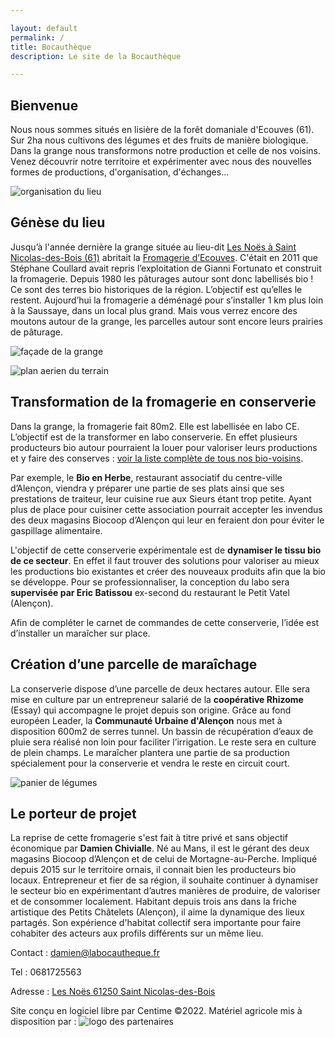 ```yaml
---

layout: default
permalink: /
title: Bocauthèque
description: Le site de la Bocauthèque

---
```



## Bienvenue

Nous nous sommes situés en lisière de la forêt domaniale d'Ecouves (61). Sur 2ha nous cultivons des légumes et des fruits de manière biologique. Dans la grange nous transformons notre production et celle de nos voisins. Venez découvrir notre territoire et expérimenter avec nous des nouvelles formes de productions,  d'organisation, d'échanges...

![organisation du lieu](https://damienchivialle.github.io/bocautheque/assets/img/ORGANISATION_LABOCAUTHEQUE_BIO_ECOLIEU.png)

## Génèse du lieu

Jusqu’à l'année dernière la grange située au lieu-dit [Les Noës à Saint Nicolas-des-Bois (61)](https://www.google.com/maps/place/Les+No%C3%ABs,+61250+Saint-Nicolas-des-Bois/data=!4m2!3m1!1s0x4809e20eb4ca68c7:0xa1bfde62ea680501?sa=X&ved=2ahUKEwjbtbakwaT1AhWHBGMBHYHHDksQ8gF6BAgPEAE) abritait la [Fromagerie d’Ecouves](https://brebisdecouves.fr/). C'était en 2011 que Stéphane Coullard avait repris l’exploitation de Gianni Fortunato et construit la fromagerie. Depuis 1980 les pâturages autour sont donc labellisés bio ! Ce sont des terres bio historiques de la région. L’objectif est qu’elles le restent. Aujourd’hui la fromagerie a déménagé pour s’installer 1 km plus loin à la Saussaye, dans un local plus grand. Mais vous verrez encore des moutons autour de la grange, les parcelles autour sont encore leurs prairies de pâturage.

![façade de la grange](https://damienchivialle.github.io/bocautheque/assets/img/les-noes-streetview.png)

![plan aerien du terrain](https://centime.github.io/bocautheque/assets/img/maraichage3.jpg)

## Transformation de la fromagerie en conserverie

Dans la grange, la fromagerie fait 80m2. Elle est labellisée en labo CE. L’objectif est de la transformer en labo conserverie. En effet plusieurs producteurs bio autour pourraient la louer pour valoriser leurs productions et y faire des conserves : [voir la liste complète de tous nos bio-voisins](https://centime.github.io/bocautheque/fournisseurs). 

Par exemple, le **Bio en Herbe**, restaurant associatif du centre-ville d’Alençon, viendra y préparer une partie de ses plats ainsi que ses prestations de traiteur, leur cuisine rue aux Sieurs étant trop petite. Ayant plus de place pour cuisiner cette association pourrait accepter les invendus des deux magasins Biocoop d’Alençon qui leur en feraient don pour éviter le gaspillage alimentaire.

L'objectif de cette conserverie expérimentale est de **dynamiser le tissu bio de ce secteur**. En effet il faut trouver des solutions pour valoriser au mieux les productions bio existantes et créer des nouveaux produits afin que la bio se développe. Pour se professionnaliser, la conception du labo sera **supervisée par Eric Batissou** ex-second du restaurant le Petit Vatel (Alençon).

Afin de compléter le carnet de commandes de cette conserverie, l’idée est d’installer un maraîcher sur place.


## Création d’une parcelle de maraîchage

La conserverie dispose d’une parcelle de deux hectares autour. Elle sera mise en culture par un entrepreneur salarié de la **coopérative Rhizome** (Essay) qui accompagne le projet depuis son origine. Grâce au fond européen Leader, la **Communauté Urbaine d'Alençon** nous met à disposition 600m2 de serres tunnel. Un bassin de récupération d’eaux de pluie sera réalisé non loin pour faciliter l’irrigation. Le reste sera en culture de plein champs. Le maraîcher plantera une partie de sa production spécialement pour la conserverie et vendra le reste en circuit court.

![panier de légumes](https://damienchivialle.github.io/bocautheque/assets/img/fond-agriculture4.jpg)

## Le porteur de projet

La reprise de cette fromagerie s'est fait à titre privé et sans objectif économique par **Damien Chivialle**. Né au Mans, il est le gérant des deux magasins Biocoop d’Alençon et de celui de Mortagne-au-Perche. Impliqué depuis 2015 sur le territoire ornais, il connait bien les producteurs bio locaux. Entrepreneur et fier de sa région, il souhaite continuer à dynamiser le secteur bio en expérimentant d’autres manières de produire, de valoriser et de consommer localement. Habitant depuis trois ans dans la friche artistique des Petits Châtelets (Alençon), il aime la dynamique des lieux partagés. Son expérience d'habitat collectif sera importante pour faire cohabiter des acteurs aux profils différents sur un même lieu.


Contact : damien@labocautheque.fr

Tel : 0681725563

Adresse : [Les Noës 61250 Saint Nicolas-des-Bois](https://www.google.com/maps/place/Les+No%C3%ABs,+61250+Saint-Nicolas-des-Bois/data=!4m2!3m1!1s0x4809e20eb4ca68c7:0xa1bfde62ea680501?sa=X&ved=2ahUKEwjbtbakwaT1AhWHBGMBHYHHDksQ8gF6BAgPEAE)

Site conçu en logiciel libre par Centime ©2022. Matériel agricole mis à disposition par :
![logo des partenaires](https://damienchivialle.github.io/bocautheque/assets/img/soutien_cua_alencon.png)

